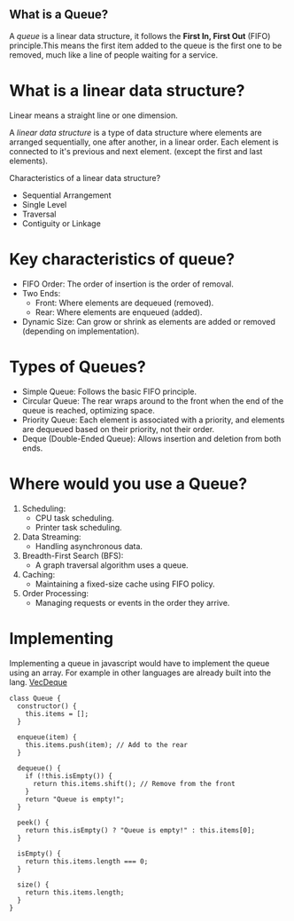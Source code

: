 

## What is a Queue?

A *queue* is a linear data structure, it follows the **First In, First Out** (FIFO) principle.This means the first item added to the queue is the first one to be removed, much like a line of people waiting for a service.

# What is a linear data structure? 

Linear means a straight line or one dimension. 

A *linear data structure* is a type of data structure where elements are arranged sequentially, one after another, in a linear order. Each element is connected to it's previous and next element. (except the first and last elements). 

Characteristics of a linear data structure? 
- Sequential Arrangement
- Single Level
- Traversal
- Contiguity or Linkage

# Key characteristics of queue?
- FIFO Order: The order of insertion is the order of removal.
- Two Ends:
    - Front: Where elements are dequeued (removed).
    - Rear: Where elements are enqueued (added).
- Dynamic Size: Can grow or shrink as elements are added or removed (depending on implementation).

# Types of Queues?

- Simple Queue: Follows the basic FIFO principle.
- Circular Queue: The rear wraps around to the front when the end of the queue is reached, optimizing space.
- Priority Queue: Each element is associated with a priority, and elements are dequeued based on their priority, not their order.
- Deque (Double-Ended Queue): Allows insertion and deletion from both ends.

# Where would you use a Queue?
1. Scheduling:
    - CPU task scheduling.
    - Printer task scheduling.
2. Data Streaming:
    - Handling asynchronous data.
3. Breadth-First Search (BFS):
    - A graph traversal algorithm uses a queue.
4. Caching:
    - Maintaining a fixed-size cache using FIFO policy.
5. Order Processing:
    - Managing requests or events in the order they arrive.

# Implementing 
Implementing a queue in javascript would have to implement the queue using an array. For example in other languages are already built into the lang. [VecDeque](https://doc.rust-lang.org/std/collections/struct.VecDeque.html)
```
class Queue {
  constructor() {
    this.items = [];
  }

  enqueue(item) {
    this.items.push(item); // Add to the rear
  }

  dequeue() {
    if (!this.isEmpty()) {
      return this.items.shift(); // Remove from the front
    }
    return "Queue is empty!";
  }

  peek() {
    return this.isEmpty() ? "Queue is empty!" : this.items[0];
  }

  isEmpty() {
    return this.items.length === 0;
  }

  size() {
    return this.items.length;
  }
}
```